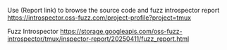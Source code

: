 Use (Report link) to browse the source code and fuzz introspector report https://introspector.oss-fuzz.com/project-profile?project=tmux

Fuzz Introspector
https://storage.googleapis.com/oss-fuzz-introspector/tmux/inspector-report/20250411/fuzz_report.html

